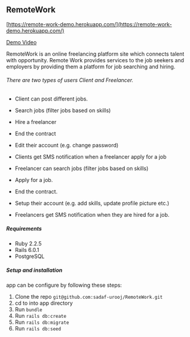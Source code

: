 
## RemoteWork
 
[https://remote-work-demo.herokuapp.com/](https://remote-work-demo.herokuapp.com/)

[Demo Video]()

RemoteWork is an online freelancing platform site which connects talent with opportunity. Remote Work provides services to the job seekers and employers by providing them a platform for job searching and hiring.
###### There are two types of users Client and Freelancer.
* Client can post different jobs.
* Search jobs (filter jobs based on skills)
* Hire a freelancer
* End the contract
* Edit their account (e.g. change password)
* Clients get SMS notification when a freelancer apply for a job


* Freelancer can search jobs (filter jobs based on skills)
* Apply for a job.
* End the contract.
* Setup their account (e.g. add skills, update profile picture etc.)
* Freelancers get SMS notification when they are hired for a job.


##### Requirements

* Ruby 2.2.5
* Rails 6.0.1
* PostgreSQL

##### Setup and installation
app can be configure by following these steps:
1. Clone the repo `git@github.com:sadaf-urooj/RemoteWork.git`
2. cd to into app directory
3. Run `bundle`
4. Run `rails db:create` 
5. Run `rails db:migrate`
6. Run `rails db:seed`